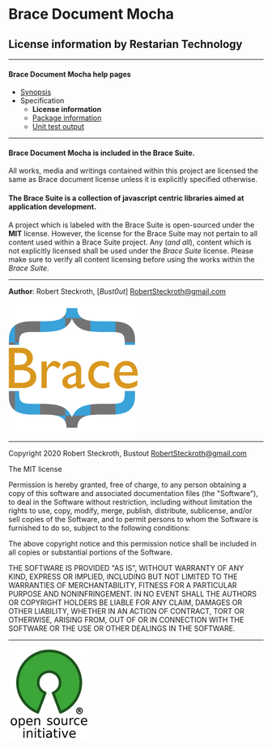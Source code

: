 # Brace Document Mocha 
## License information by Restarian Technology

----
#### Brace Document Mocha help pages
* [Synopsis](https://github.com/restarian/brace_document_mocha/blob/master/docs/synopsis.md)
* Specification
  * **License information**
  * [Package information](https://github.com/restarian/brace_document_mocha/blob/master/docs/specification/package_information.md)
  * [Unit test output](https://github.com/restarian/brace_document_mocha/blob/master/docs/specification/unit_test_output.md)

----

#### Brace Document Mocha is included in the Brace Suite.

All works, media and writings contained within this project are licensed the same as Brace document license unless it is explicitly specified otherwise.

#### The Brace Suite is a collection of javascript centric libraries aimed at application development.

A project which is labeled with the Brace Suite is open-sourced under the **MIT** license. However, the license for the Brace Suite may not pertain to all content used within a Brace Suite project. Any (*and all*), content which is not explicitly licensed shall be used under the *Brace Suite* license. Please make sure to verify all content licensing before using the works within the *Brace Suite*.  

----

**Author**: Robert Steckroth, [*Bust0ut*] [<RobertSteckroth@gmail.com>](mailto:robertsteckroth@gmail.com)


![Brace](https://raw.githubusercontent.com/restarian/restarian/master/brace/doc/image/brace_logo_medium.png)

---

Copyright 2020 Robert Steckroth, Bustout <RobertSteckroth@gmail.com>

The MIT license

Permission is hereby granted, free of charge, to any person obtaining a copy of this software and associated documentation files (the "Software"), to deal in the Software without restriction, including without limitation the rights to use, copy, modify, merge, publish, distribute, sublicense, and/or sell copies of the Software, and to permit persons to whom the Software is furnished to do so, subject to the following conditions:

The above copyright notice and this permission notice shall be included in all copies or substantial portions of the Software.

THE SOFTWARE IS PROVIDED "AS IS", WITHOUT WARRANTY OF ANY KIND, EXPRESS OR IMPLIED, INCLUDING BUT NOT LIMITED TO THE WARRANTIES OF MERCHANTABILITY, FITNESS FOR A PARTICULAR PURPOSE AND NONINFRINGEMENT. IN NO EVENT SHALL THE AUTHORS OR COPYRIGHT HOLDERS BE LIABLE FOR ANY CLAIM, DAMAGES OR OTHER LIABILITY, WHETHER IN AN ACTION OF CONTRACT, TORT OR OTHERWISE, ARISING FROM, OUT OF OR IN CONNECTION WITH THE SOFTWARE OR THE USE OR OTHER DEALINGS IN THE SOFTWARE.

---
![MIT](https://raw.githubusercontent.com/restarian/restarian/master/brace/doc/image/osi_standard_logo_small.jpg)
